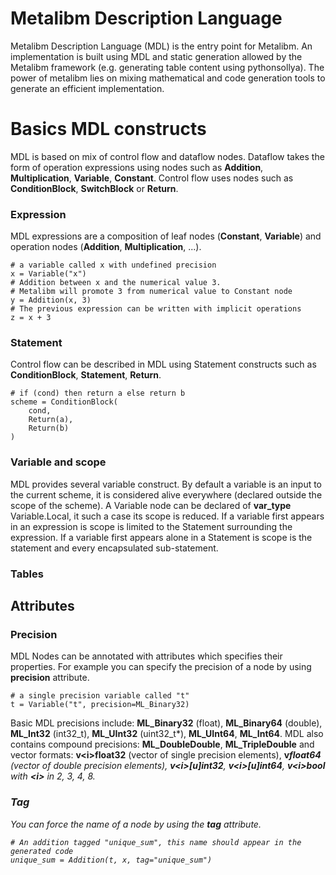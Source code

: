 # Metalibm Description Language

Metalibm Description Language (MDL) is the entry point for Metalibm.
An implementation is built using MDL and static generation allowed by the Metalibm framework (e.g. generating table content using pythonsollya). The power of metalibm lies on mixing mathematical and code generation tools to generate an efficient implementation.

# Basics MDL constructs
MDL is based on mix of control flow and dataflow nodes.
Dataflow takes the form of operation expressions using nodes such as **Addition**, **Multiplication**, **Variable**, **Constant**.
Control flow uses nodes such as **ConditionBlock**, **SwitchBlock** or **Return**.

### Expression
MDL expressions are a composition of leaf nodes (**Constant**, **Variable**) and operation nodes (**Addition**, **Multiplication**, ...).

    # a variable called x with undefined precision
    x = Variable("x")
    # Addition between x and the numerical value 3.
    # Metalibm will promote 3 from numerical value to Constant node
    y = Addition(x, 3)
    # The previous expression can be written with implicit operations
    z = x + 3


### Statement
Control flow can be described in MDL using Statement constructs such as **ConditionBlock**, **Statement**, **Return**.

    # if (cond) then return a else return b
    scheme = ConditionBlock(
	    cond,
	    Return(a),
	    Return(b)
	)

### Variable and scope

MDL provides several variable construct.
By default a variable is an input to the current scheme, it is considered alive everywhere (declared outside the scope of the scheme).
A Variable node can be declared of **var_type** Variable.Local, it such a case its scope is reduced.
If a variable first appears in an expression is scope is limited to the Statement surrounding the expression.
If a variable first appears alone in a Statement is scope is the statement and every encapsulated sub-statement.

### Tables


## Attributes

### Precision
MDL Nodes can be annotated with attributes which specifies their properties. For example you can specify the precision of a node by using **precision** attribute.

    # a single precision variable called "t"
    t = Variable("t", precision=ML_Binary32)

Basic MDL precisions include: **ML_Binary32** (float), **ML_Binary64** (double), **ML_Int32** (int32_t), **ML_UInt32** (uint32_t*), **ML_UInt64**, **ML_Int64**.
MDL also contains compound precisions: **ML_DoubleDouble**, **ML_TripleDouble** and vector formats: **v\<i\>float32** (vector of single precision elements),  **v<i>float64** (vector of double precision elements), **v\<i\>[u]int32**, **v\<i\>[u]int64**, **v\<i\>bool** with **\<i\>** in 2, 3, 4, 8. 

### Tag
You can force the name of a node by using the **tag** attribute.

    # An addition tagged "unique_sum", this name should appear in the generated code
    unique_sum = Addition(t, x, tag="unique_sum")

